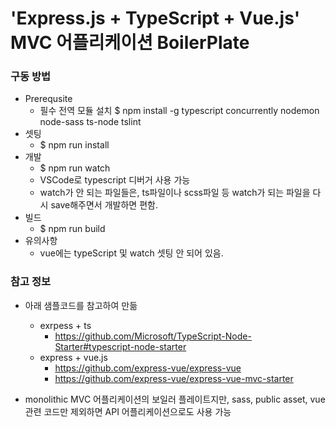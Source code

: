 # 'Express.js + TypeScript + Vue.js' MVC 어플리케이션 BoilerPlate


### 구동 방법
+ Prerequsite
  + 필수 전역 모듈 설치
    $ npm install -g typescript concurrently nodemon node-sass ts-node tslint
+ 셋팅
  + $ npm run install
+ 개발
  + $ npm run watch
  + VSCode로 typescript 디버거 사용 가능
  + watch가 안 되는 파일들은, ts파일이나 scss파일 등 watch가 되는 파일을 다시 save해주면서 개발하면 편함.
+ 빌드
  + $ npm run build
+ 유의사항
  + vue에는 typeScript 및 watch 셋팅 안 되어 있음.


### 참고 정보

+ 아래 샘플코드를 참고하여 만듦
  + exrpess + ts
    + https://github.com/Microsoft/TypeScript-Node-Starter#typescript-node-starter
  + express + vue.js
    + https://github.com/express-vue/express-vue
    + https://github.com/express-vue/express-vue-mvc-starter

+ monolithic MVC 어플리케이션의 보일러 플레이트지만, sass, public asset, vue관련 코드만 제외하면 API 어플리케이션으로도 사용 가능
